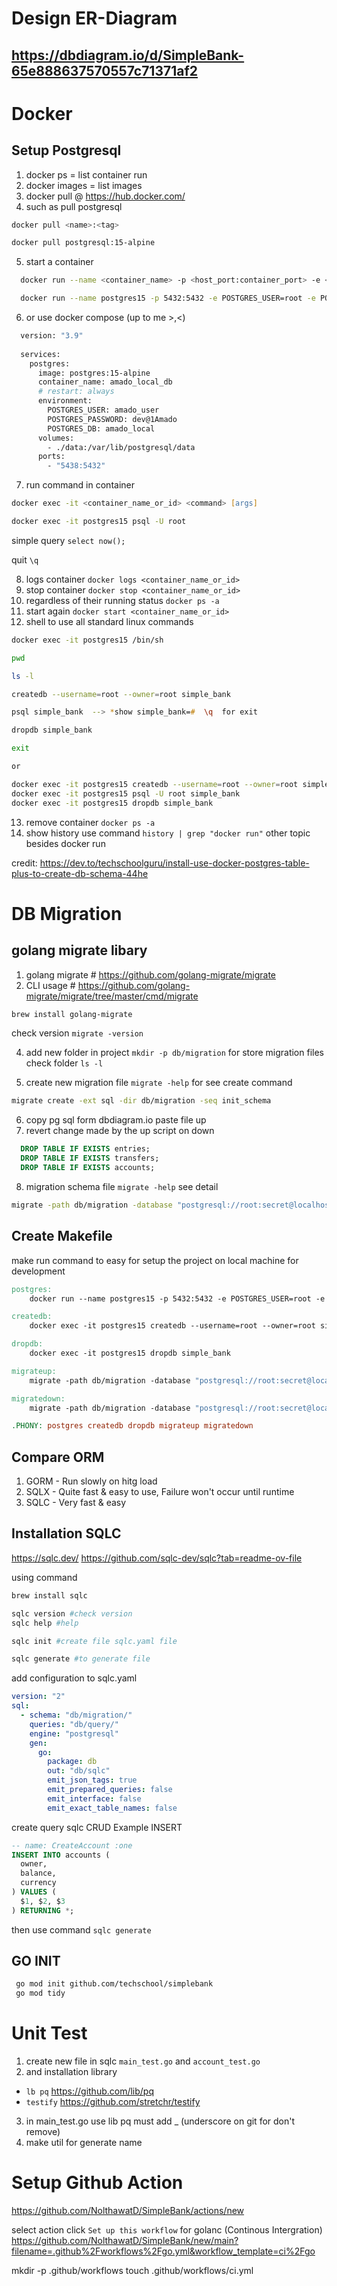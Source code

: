 # Design ER-Diagram 
## https://dbdiagram.io/d/SimpleBank-65e888637570557c71371af2

# Docker
## Setup Postgresql
1. docker ps  =  list container run
2. docker images  =  list images 
3. docker pull  @  https://hub.docker.com/
4. such as pull postgresql 
```zsh
docker pull <name>:<tag>
```
```zsh
docker pull postgresql:15-alpine
```
5. start a container 

```zsh
  docker run --name <container_name> -p <host_port:container_port> -e <environment_variable> -d <image>:<tag>
```

```zsh
  docker run --name postgres15 -p 5432:5432 -e POSTGRES_USER=root -e POSTGRES_PASSWORD=secret -d postgres:15-alpine
```

6. or use docker compose (up to me >,<)
```dockerfile
  version: "3.9"
  
  services:
    postgres:
      image: postgres:15-alpine
      container_name: amado_local_db
      # restart: always
      environment:
        POSTGRES_USER: amado_user
        POSTGRES_PASSWORD: dev@1Amado
        POSTGRES_DB: amado_local
      volumes:
        - ./data:/var/lib/postgresql/data
      ports:
        - "5438:5432"
```
7. run command in container
```zsh
docker exec -it <container_name_or_id> <command> [args]
```
```zsh
docker exec -it postgres15 psql -U root
```

simple query
```select now();```

quit `\q`

8. logs container  `docker logs <container_name_or_id>`
9. stop container `docker stop <container_name_or_id>`
10. regardless of their running status `docker ps -a`
11. start again `docker start <container_name_or_id>`
12. shell to use all standard linux commands 
```zsh
docker exec -it postgres15 /bin/sh

pwd

ls -l

createdb --username=root --owner=root simple_bank

psql simple_bank  --> *show simple_bank=#  \q  for exit  

dropdb simple_bank

exit 

or 

docker exec -it postgres15 createdb --username=root --owner=root simple_bank
docker exec -it postgres15 psql -U root simple_bank
docker exec -it postgres15 dropdb simple_bank
```

13. remove container `docker ps -a`
14. show history use command `history | grep "docker run"` other topic besides docker run


credit: https://dev.to/techschoolguru/install-use-docker-postgres-table-plus-to-create-db-schema-44he


# DB Migration
## golang migrate libary
1. golang migrate # https://github.com/golang-migrate/migrate
2. CLI usage # https://github.com/golang-migrate/migrate/tree/master/cmd/migrate
```zsh
brew install golang-migrate
```
check version `migrate -version`

4. add new folder in project `mkdir -p db/migration` for store migration files
check folder `ls -l`

5. create new migration file `migrate -help` for see create command
``` zsh
migrate create -ext sql -dir db/migration -seq init_schema
```

6. copy pg sql form dbdiagram.io paste file up
7. revert change made by the up script on down
``` sql
  DROP TABLE IF EXISTS entries;
  DROP TABLE IF EXISTS transfers;
  DROP TABLE IF EXISTS accounts;
```

8. migration schema file `migrate -help` see detail
```bash
migrate -path db/migration -database "postgresql://root:secret@localhost:5432/simple_bank?sslmode=disable" -verbose up
```

## Create Makefile 
make run command to easy for setup the project on local machine for development
```makefile
postgres:
	docker run --name postgres15 -p 5432:5432 -e POSTGRES_USER=root -e POSTGRES_PASSWORD=secret -d postgres:15-alpine

createdb:
	docker exec -it postgres15 createdb --username=root --owner=root simple_bank

dropdb:
	docker exec -it postgres15 dropdb simple_bank

migrateup:
	migrate -path db/migration -database "postgresql://root:secret@localhost:5432/simple_bank?sslmode=disable" -verbose up

migratedown:
	migrate -path db/migration -database "postgresql://root:secret@localhost:5432/simple_bank?sslmode=disable" -verbose down

.PHONY: postgres createdb dropdb migrateup migratedown
```

## Compare ORM 
1. GORM - Run slowly on hitg load 
2. SQLX - Quite fast & easy to use, Failure won't occur until runtime
3. SQLC - Very fast & easy


## Installation SQLC
https://sqlc.dev/ 
https://github.com/sqlc-dev/sqlc?tab=readme-ov-file

using command
```bash
brew install sqlc

sqlc version #check version
sqlc help #help

sqlc init #create file sqlc.yaml file

sqlc generate #to generate file 

```

add configuration to sqlc.yaml
```yaml
version: "2"
sql: 
  - schema: "db/migration/"
    queries: "db/query/"
    engine: "postgresql"
    gen:
      go:
        package: db
        out: "db/sqlc"
        emit_json_tags: true
        emit_prepared_queries: false
        emit_interface: false
        emit_exact_table_names: false
```

create query sqlc CRUD Example INSERT
```SQL
-- name: CreateAccount :one
INSERT INTO accounts (
  owner,
  balance,
  currency
) VALUES (
  $1, $2, $3
) RETURNING *;
```
then use command `sqlc generate` 

## GO INIT
```BASH
 go mod init github.com/techschool/simplebank
 go mod tidy
```

# Unit Test 
1. create new file in sqlc `main_test.go` and `account_test.go`
2. and installation library 
- `lb pq` https://github.com/lib/pq 
- `testify` https://github.com/stretchr/testify
3. in main_test.go use lib pq must add _ (underscore on git for don't remove)
4. make util for generate name 

# Setup Github Action
https://github.com/NolthawatD/SimpleBank/actions/new

select action 
click `Set up this workflow` for golanc (Continous Intergration)
https://github.com/NolthawatD/SimpleBank/new/main?filename=.github%2Fworkflows%2Fgo.yml&workflow_template=ci%2Fgo

mkdir -p .github/workflows
touch .github/workflows/ci.yml 